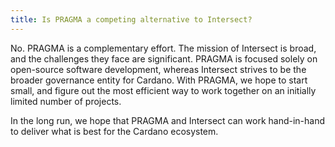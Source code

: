 ```yaml
---
title: Is PRAGMA a competing alternative to Intersect?
---
```


No. PRAGMA is a complementary effort. The mission of Intersect is broad, and the challenges they face are significant. PRAGMA is focused solely on open-source software development, whereas Intersect strives to be the broader governance entity for Cardano. With PRAGMA, we hope to start small, and figure out the most efficient way to work together on an initially limited number of projects.

In the long run, we hope that PRAGMA and Intersect can work hand-in-hand to deliver what is best for the Cardano ecosystem.

